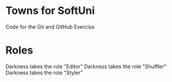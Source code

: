 # Towns for SoftUni
Code for the Git and GitHub Exercise

# Roles
Darkness takes the role "Editor"
Darkness takes the role "Shuffler"
Darkness takes the role "Styler"
